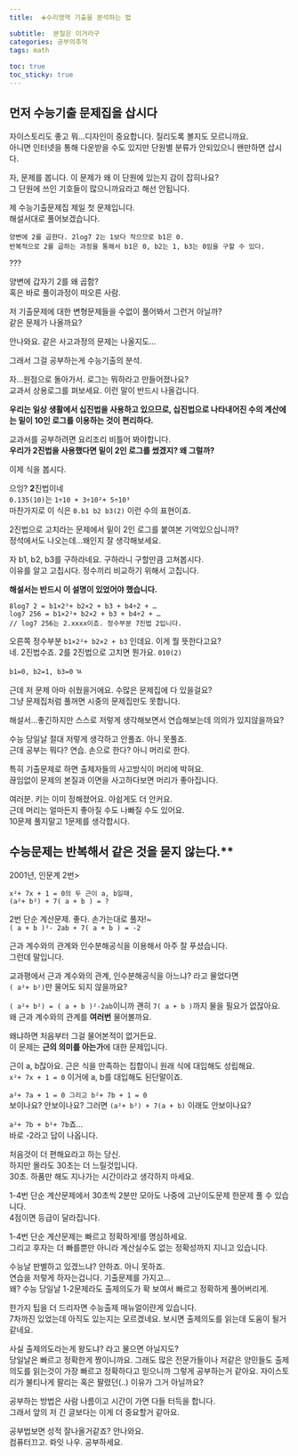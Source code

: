 ```yaml
---
title:  ➕수리영역 기출을 분석하는 법

subtitle:  본질은 이거라구
categories: 공부의추억 
tags: math
 
toc: true
toc_sticky: true
---
```


  
  
## 먼저 수능기출 문제집을 삽시다  
자이스토리도 좋고 뭐…디자인이 중요합니다. 질리도록 볼지도 모르니까요.  
아니면 인터넷을 통해 다운받을 수도 있지만 단원별 분류가 안되있으니 왠만하면 삽시다.   
   
자, 문제를 봅니다. 이 문제가 왜 이 단원에 있는지 감이 잡히나요?  
그 단원에 쓰인 기호들이 많으니까요라고 해선 안됩니다.  
   
제 수능기출문제집 제일 첫 문제입니다.  
해설서대로 풀어보겠습니다.  
  
```  
양변에 2를 곱한다. 2log7 2는 1보다 작으므로 b1은 0.  
반복적으로 2를 곱하는 과정을 통해서 b1은 0, b2는 1, b3는 0임을 구할 수 있다.  
```  
  
???  
  
양변에 갑자기 2를 왜 곱함?  
혹은 바로 풀이과정이 떠오른 사람.  
   
저 기출문제에 대한 변형문제들을 수없이 풀어봐서 그런거 아닐까?  
같은 문제가 나올까요?  
  
안나와요. 같은 사고과정의 문제는 나올지도…  
   
그래서 그걸 공부하는게 수능기출의 분석.  
   
자…원점으로 돌아가서. 로그는 뭐하라고 만들어졌나요?  
교과서 상용로그를 펴보세요. 이런 말이 반드시 나올겁니다.  
  
**우리는 일상 생활에서 십진법을 사용하고 있으므로, 십진법으로 나타내어진 수의 계산에는 밑이 10인 로그를 이용하는 것이 편리하다.**  
   
교과서를 공부하려면 요리조리 비틀어 봐야합니다.  
**우리가 2진법을 사용했다면 밑이 2인 로그를 썼겠지? 왜 그럴까?**  
   
  
이제 식을 봅시다.  
   
   
으잉? **2**진법이네  
`0.135(10)`는 `1÷10 + 3÷10²+ 5÷10³`  
마찬가지로 이 식은 `0.b1 b2 b3(2)` 이런 수의 표현이죠.  
   
2진법으로 고치라는 문제에서 밑이 2인 로그를 붙여본 기억있으십니까?  
정석에서도 나오는데…왜인지 잘 생각해보세요.  
   
자 b1, b2, b3를 구하라네요. 구하라니 구할만큼 고쳐봅시다.  
이유를 알고 고칩시다. 정수끼리 비교하기 위해서 고칩니다.  
  
**해설서는 반드시 이 설명이 있었어야 했습니다.**  
  
```  
8log7 2 = b1×2²+ b2×2 + b3 + b4÷2 + …  
log7 256 = b1×2²+ b2×2 + b3 + b4÷2 + …  
// log7 256는 2.xxxx이죠. 정수부분 7진법 2입니다.  
```  
  
오른쪽 정수부분 `b1×2²+ b2×2 + b3` 인데요. 이게 뭘 뜻한다고요?  
네. 2진법수죠. 2를 2진법으로 고치면 뭔가요. `010(2)`  
   
`b1=0, b2=1, b3=0` ㄳ  
   
근데 저 문제 아마 쉬웠을거에요. 수많은 문제집에 다 있을걸요?  
그냥 문제집처럼 풀꺼면 시중의 문제집만도 못합니다.  
  
해설서…좋긴하지만 스스로 저렇게 생각해보면서 연습해보는데 의의가 있지않을까요?  
   
수능 당일날 절대 저렇게 생각하고 안풀죠. 아니 못풀죠.  
근데 공부는 뭐다? 연습. 손으로 한다? 아니 머리로 한다.  
  
특히 기출문제로 하면 출제자들의 사고방식이 머리에 박혀요.  
끊임없이 문제의 본질과 이면을 사고하다보면 머리가 좋아집니다.  
   
여러분. 키는 이미 정해졌어요. 아쉽게도 더 안커요.  
근데 머리는 얼마든지 좋아질 수도 나빠질 수도 있어요.  
10문제 풀지말고 1문제를 생각합시다.  
   
   
## 수능문제는 반복해서 같은 것을 묻지 않는다.**  
2001년, 인문계 2번>  
```  
x²+ 7x + 1 = 0의 두 근이 a, b일때,  
(a²+ b²) + 7( a + b ) = ?  
```  
  
2번 단순 계산문제. 좋다. 손가는대로 풀자!~  
`( a + b )²- 2ab + 7( a + b ) = -2`  
  
근과 계수와의 관계와 인수분해공식을 이용해서 아주 잘 푸셨습니다.  
그런데 말입니다.  
   
교과평에서 근과 계수와의 관계, 인수분해공식을 아느냐? 라고 물었다면  
`( a²+ b²)`만 물어도 되지 않을까요?  
   
`( a²+ b²) = ( a + b )²-2ab`이니까 괜히 `7( a + b )`까지 물을 필요가 없잖아요.  
왜 근과 계수와의 관계를 **여러번** 물어볼까요.  
   
왜냐하면 처음부터 그걸 물어본적이 없거든요.  
이 문제는 **근의 의미를 아는가**에 대한 문제입니다.  
   
근이 a, b잖아요. 근은 식을 만족하는 집합이니 원래 식에 대입해도 성립해요.  
`x²+ 7x + 1 = 0` 이거에 a, b를 대입해도 된단말이죠.  
   
  
`a²+ 7a + 1 = 0 그리고 b²+ 7b + 1 = 0`  
보이나요? 안보이나요? 그러면 `(a²+ b²) + 7(a + b)` 이래도 안보이나요?  
   
`a²+ 7b + b²+ 7b`죠…  
바로 -2라고 답이 나옵니다.  
  
   
처음것이 더 편해요라고 하는 당신.   
하지만 몰라도 30초는 더 느릴것입니다.  
30초. 하품만 해도 지나가는 시간이라고 생각하지 마세요.  
   
1-4번 단순 계산문제에서 30초씩 2분만 모아도 나중에 고난이도문제 한문제 풀 수 있습니다.  
4점이면 등급이 달라집니다.  
   
1-4번 단순 계산문제는 빠르고 정확하게!를 명심하세요.  
그리고 후자는 더 빠를뿐만 아니라 계산실수도 없는 정확성까지 지니고 있습니다.  
   
수능날 판별하고 있겠느냐? 안하죠. 아니 못하죠.  
연습을 저렇게 하자는겁니다. 기출문제를 가지고…  
왜? 수능 당일날 1-2문제라도 출제의도가 확 보여서 빠르고 정확하게 풀어버리게.  
   
한가지 팁을 더 드리자면 수능출제 매뉴얼이란게 있습니다.  
7차까진 있었는데 아직도 있는지는 모르겠네요. 보시면 출제의도를 읽는데 도움이 될거같네요.  
   
사실 출제의도라는게 왕도냐? 라고 물으면 아닐지도?  
당일날은 빠르고 정확한게 짱이니까요. 그래도 많은 전문가들이나 저같은 양민들도 출제의도를 읽는것이 가장 빠르고 정확하다고 믿으니까 그렇게 공부하는거 같아요. 자이스토리가 불티나게 팔리는 혹은 팔렸던(..) 이유가 그거 아닐까요?  
   
공부하는 방법은 사람 나름이고 시간이 가면 다들 터득을 합니다.  
그래서 앞의 저 긴 글보다는 이게 더 중요할거 같아요.  
  
공부법보면 성적 잘나올거같죠? 안나와요.  
컴퓨터끄고. 롸잇 나우. 공부하세요.  
